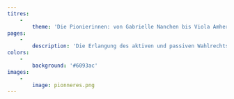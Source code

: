```yaml
---
titres:
    -
        theme: 'Die Pionierinnen: von Gabrielle Nanchen bis Viola Amherd'
pages:
    -
        description: 'Die Erlangung des aktiven und passiven Wahlrechts ist nur der erste Schritt. Nun gilt es, gewählt zu werden. So schafft Gabrielle Nanchen im Oktober 1971 als erste Walliserin die Wahl ins nationale Parlament, wo sie neben neun weiteren Frauen und 190 Männern Mitglied des Nationalrats wird. Ihrem Beispiel folgend bewerben sich Frauen um Sitze in ihren Gemeinden und im kantonalen Parlament. Im Jahr 1972 werden 97 Frauen in den Gemeinderat und den Generalrat gewählt. Cilette Cretton, Madeleine Mabillard, Liliane Mayor, Jacqueline Pont, Marie Rywalski, Françoise Vannay und Marie-Jo de Torrenté sind 1973 die ersten Frauen, die in den Grossen Rat gewählt werden. Sie ebnen den Weg für viele andere Walliserinnen, wie Monique Paccolat, die 1986 die erste Präsidentin des Grossen Rats wird. Die Wartezeit für andere zur Wahl stehende Ämter ist allerdings länger. Erst 2009 wird Esther Waeber-Kalbermatten in den Staatsrat, und erst 2019 wird Marianne Maret in den Ständerat gewählt. Im selben Jahr wird Viola Amherd Mitglied des Bundesrats.'
colors:
    -
        background: '#6093ac'
images:
    -
        image: pionneres.png
---
```


